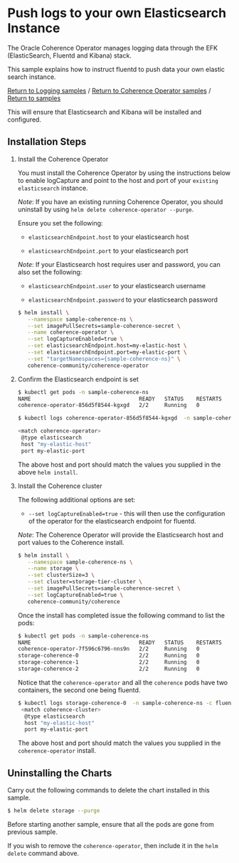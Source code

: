 # Push logs to your own Elasticsearch Instance  

The Oracle Coherence Operator manages logging data through the EFK
(ElasticSearch, Fluentd and Kibana) stack.

This sample explains how to instruct fluentd to push data your own elastic search instance.

[Return to Logging samples](../) / [Return to Coherence Operator samples](../../) / [Return to samples](../../../README.md#list-of-samples)

This will ensure that Elasticsearch and Kibana will be installed and configured.

## Installation Steps

1. Install the Coherence Operator

   You must install the Coherence Operator by using the instructions below to 
   enable logCapture and point to the host and port of your `existing elasticsearch` instance.

   *Note*: If you have an existing running Coherence Operator, you should uninstall 
   by using `helm delete coherence-operator --purge`.

   Ensure you set the following:
  
   * `elasticsearchEndpoint.host` to your elasticsearch host
   
   * `elasticsearchEndpoint.port` to your elasticsearch port 
   
   *Note*: If your Elasticsearch host requires user and password, you can also set the following:
   
   * `elasticsearchEndpoint.user` to your elasticsearch username
   
   * `elasticsearchEndpoint.password` to your elasticsearch password 
  
   ```bash
   $ helm install \
      --namespace sample-coherence-ns \
      --set imagePullSecrets=sample-coherence-secret \
      --name coherence-operator \
      --set logCaptureEnabled=true \
      --set elasticsearchEndpoint.host=my-elastic-host \
      --set elasticsearchEndpoint.port=my-elastic-port \
      --set "targetNamespaces={sample-coherence-ns}" \
      coherence-community/coherence-operator
   ```

1. Confirm the Elasticsearch endpoint is set

   ```bash
   $ kubectl get pods -n sample-coherence-ns
   NAME                                  READY   STATUS    RESTARTS   AGE
   coherence-operator-856d5f8544-kgxgd   2/2     Running   0          8m

   $ kubectl logs coherence-operator-856d5f8544-kgxgd  -n sample-coherence-ns -c fluentd | grep -A3 'match coherence-operator'
   
   <match coherence-operator>
    @type elasticsearch
    host "my-elastic-host"
    port my-elastic-port
   ```
   
   The above host and port should match the values you supplied in the above `helm install`.
                   
1. Install the Coherence cluster

   The following additional options are set:
   
   * `--set logCaptureEnabled=true` - this will then use the configuration of the operator 
     for the elasticsearch endpoint for fluentd.

   *Note*: The Coherence Operator will provide the Elasticsearch host and port values to the Coherence install.
   
   ```bash
   $ helm install \
      --namespace sample-coherence-ns \
      --name storage \
      --set clusterSize=3 \
      --set cluster=storage-tier-cluster \
      --set imagePullSecrets=sample-coherence-secret \
      --set logCaptureEnabled=true \
      coherence-community/coherence
   ```
   
   Once the install has completed issue the following command to list the pods:

   ```bash
   $ kubectl get pods -n sample-coherence-ns
   NAME                                  READY   STATUS    RESTARTS   AGE
   coherence-operator-7f596c6796-nns9n   2/2     Running   0          22m
   storage-coherence-0                   2/2     Running   0          17m
   storage-coherence-1                   2/2     Running   0          16m
   storage-coherence-2                   2/2     Running   0          16m
   ```
   
   Notice that the `coherence-operator` and all the `coherence` pods have two containers, the second one being fluentd.
   
   ```bash
   $ kubectl logs storage-coherence-0  -n sample-coherence-ns -c fluentd | grep -A3 'match coherence-cluster'
    <match coherence-cluster>
     @type elasticsearch
     host "my-elastic-host"
     port my-elastic-port
   ```
   
   The above host and port should match the values you supplied in the `coherence-operator` install.
   
## Uninstalling the Charts

Carry out the following commands to delete the chart installed in this sample.

```bash
$ helm delete storage --purge
```

Before starting another sample, ensure that all the pods are gone from previous sample.

If you wish to remove the `coherence-operator`, then include it in the `helm delete` command above.

